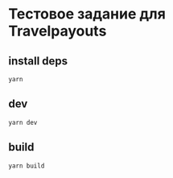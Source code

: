 # Тестовое задание для Travelpayouts

## install deps

`yarn`

## dev

`yarn dev`

## build

`yarn build`
